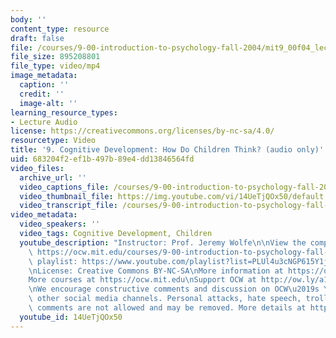 ```yaml
---
body: ''
content_type: resource
draft: false
file: /courses/9-00-introduction-to-psychology-fall-2004/mit9_00f04_lec09_360p_16_9.mp4
file_size: 895208801
file_type: video/mp4
image_metadata:
  caption: ''
  credit: ''
  image-alt: ''
learning_resource_types:
- Lecture Audio
license: https://creativecommons.org/licenses/by-nc-sa/4.0/
resourcetype: Video
title: '9. Cognitive Development: How Do Children Think? (audio only)'
uid: 683204f2-ef1b-497b-89e4-dd13846564fd
video_files:
  archive_url: ''
  video_captions_file: /courses/9-00-introduction-to-psychology-fall-2004/mit9_00f04_lec09_captions.vtt
  video_thumbnail_file: https://img.youtube.com/vi/14UeTjQOx50/default.jpg
  video_transcript_file: /courses/9-00-introduction-to-psychology-fall-2004/1ysCgvh9wxpsVgjyJfgvPWhR-G7Q23d2M_transcript.pdf
video_metadata:
  video_speakers: ''
  video_tags: Cognitive Development, Children
  youtube_description: "Instructor: Prof. Jeremy Wolfe\n\nView the complete course:\
    \ https://ocw.mit.edu/courses/9-00-introduction-to-psychology-fall-2004/\nYouTube\
    \ playlist: https://www.youtube.com/playlist?list=PLUl4u3cNGP615Y1j9Ok3szAH5DxhFjTHo\n\
    \nLicense: Creative Commons BY-NC-SA\nMore information at https://ocw.mit.edu/terms\n\
    More courses at https://ocw.mit.edu\nSupport OCW at http://ow.ly/a1If50zVRlQ\n\
    \nWe encourage constructive comments and discussion on OCW\u2019s YouTube and\
    \ other social media channels. Personal attacks, hate speech, trolling, and inappropriate\
    \ comments are not allowed and may be removed. More details at https://ocw.mit.edu/comments."
  youtube_id: 14UeTjQOx50
---
```

